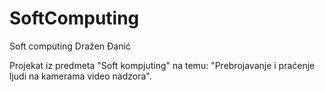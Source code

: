 # SoftComputing
Soft computing
Dražen Đanić

Projekat iz predmeta "Soft kompjuting" na temu: "Prebrojavanje i praćenje ljudi na kamerama video nadzora".
